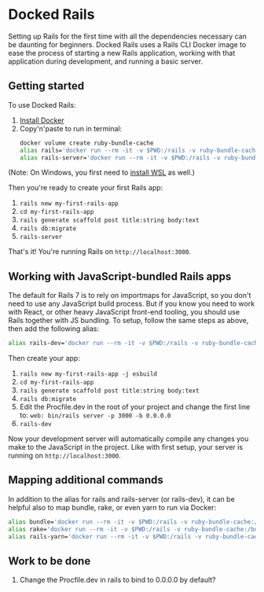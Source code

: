 # Docked Rails

Setting up Rails for the first time with all the dependencies necessary can be daunting for beginners. Docked Rails uses a Rails CLI Docker image to ease the process of starting a new Rails application, working with that application during development, and running a basic server.

## Getting started

To use Docked Rails:

1. [Install Docker](https://www.docker.com/products/docker-desktop/)
1. Copy'n'paste to run in terminal:
   ```bash
   docker volume create ruby-bundle-cache
   alias rails='docker run --rm -it -v $PWD:/rails -v ruby-bundle-cache:/bundle ghcr.io/rails/cli:latest'
   alias rails-server='docker run --rm -it -v $PWD:/rails -v ruby-bundle-cache:/bundle -p 3000:3000 ghcr.io/rails/cli:latest server -b 0.0.0.0'
   ```

(Note: On Windows, you first need to [install WSL](https://learn.microsoft.com/en-us/windows/wsl/install) as well.)

Then you're ready to create your first Rails app:

1. `rails new my-first-rails-app`
1. `cd my-first-rails-app`
1. `rails generate scaffold post title:string body:text`
1. `rails db:migrate`
1. `rails-server`

That's it! You're running Rails on `http://localhost:3000`.

## Working with JavaScript-bundled Rails apps

The default for Rails 7 is to rely on importmaps for JavaScript, so you don't need to use any JavaScript build process. But if you know you need to work with React, or other heavy JavaScript front-end tooling, you should use Rails together with JS bundling. To setup, follow the same steps as above, then add the following alias:

```bash
alias rails-dev='docker run --rm -it -v $PWD:/rails -v ruby-bundle-cache:/bundle -p 3000:3000 --entrypoint bin/dev ghcr.io/rails/cli:latest'
```

Then create your app:

1. `rails new my-first-rails-app -j esbuild`
1. `cd my-first-rails-app`
1. `rails generate scaffold post title:string body:text`
1. `rails db:migrate`
1. Edit the Procfile.dev in the root of your project and change the first line to: `web: bin/rails server -p 3000 -b 0.0.0.0`
1. `rails-dev`

Now your development server will automatically compile any changes you make to the JavaScript in the project. Like with first setup, your server is running on `http://localhost:3000`.

## Mapping additional commands

In addition to the alias for rails and rails-server (or rails-dev), it can be helpful also to map bundle, rake, or even yarn to run via Docker:

```bash
alias bundle='docker run --rm -it -v $PWD:/rails -v ruby-bundle-cache:/bundle --entrypoint bundle ghcr.io/rails/cli:latest'
alias rake='docker run --rm -it -v $PWD:/rails -v ruby-bundle-cache:/bundle --entrypoint rake ghcr.io/rails/cli:latest'
alias rails-yarn='docker run --rm -it -v $PWD:/rails -v ruby-bundle-cache:/bundle --entrypoint yarn ghcr.io/rails/cli:latest'
```

## Work to be done

1. Change the Procfile.dev in rails to bind to 0.0.0.0 by default?
